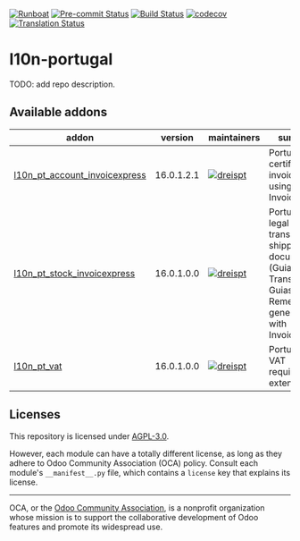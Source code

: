 
[![Runboat](https://img.shields.io/badge/runboat-Try%20me-875A7B.png)](https://runboat.odoo-community.org/builds?repo=OCA/l10n-portugal&target_branch=16.0)
[![Pre-commit Status](https://github.com/OCA/l10n-portugal/actions/workflows/pre-commit.yml/badge.svg?branch=16.0)](https://github.com/OCA/l10n-portugal/actions/workflows/pre-commit.yml?query=branch%3A16.0)
[![Build Status](https://github.com/OCA/l10n-portugal/actions/workflows/test.yml/badge.svg?branch=16.0)](https://github.com/OCA/l10n-portugal/actions/workflows/test.yml?query=branch%3A16.0)
[![codecov](https://codecov.io/gh/OCA/l10n-portugal/branch/16.0/graph/badge.svg)](https://codecov.io/gh/OCA/l10n-portugal)
[![Translation Status](https://translation.odoo-community.org/widgets/l10n-portugal-16-0/-/svg-badge.svg)](https://translation.odoo-community.org/engage/l10n-portugal-16-0/?utm_source=widget)

<!-- /!\ do not modify above this line -->

# l10n-portugal

TODO: add repo description.

<!-- /!\ do not modify below this line -->

<!-- prettier-ignore-start -->

[//]: # (addons)

Available addons
----------------
addon | version | maintainers | summary
--- | --- | --- | ---
[l10n_pt_account_invoicexpress](l10n_pt_account_invoicexpress/) | 16.0.1.2.1 | [![dreispt](https://github.com/dreispt.png?size=30px)](https://github.com/dreispt) | Portuguese certified invoices using InvoiceXpress
[l10n_pt_stock_invoicexpress](l10n_pt_stock_invoicexpress/) | 16.0.1.0.0 | [![dreispt](https://github.com/dreispt.png?size=30px)](https://github.com/dreispt) | Portuguese legal transport and shipping documents (Guias de Transporte e Guias de Remessa) generated with InvoiceXpress
[l10n_pt_vat](l10n_pt_vat/) | 16.0.1.0.0 | [![dreispt](https://github.com/dreispt.png?size=30px)](https://github.com/dreispt) | Portuguese VAT requirements extensions

[//]: # (end addons)

<!-- prettier-ignore-end -->

## Licenses

This repository is licensed under [AGPL-3.0](LICENSE).

However, each module can have a totally different license, as long as they adhere to Odoo Community Association (OCA)
policy. Consult each module's `__manifest__.py` file, which contains a `license` key
that explains its license.

----
OCA, or the [Odoo Community Association](http://odoo-community.org/), is a nonprofit
organization whose mission is to support the collaborative development of Odoo features
and promote its widespread use.
